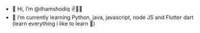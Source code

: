- 👋 Hi, I’m @ilhamshodiq ✌👨‍💻
- 🌱 I’m currently learning Python, java, javascript, node JS and Flutter dart (learn everything i like to learn 🤣)
<!-- - 👨‍💻 I'm currently working on discord bot project 🤖 and mobile app project 📱 -->

<!---
ilhamshodiq/ilhamshodiq is a ✨ special ✨ repository because its `README.md` (this file) appears on your GitHub profile.
You can click the Preview link to take a look at your changes.
--->
